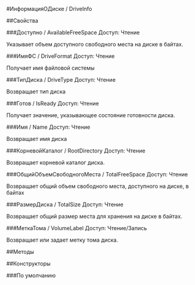 
#ИнформацияОДиске / DriveInfo

##Свойства
    
###Доступно / AvailableFreeSpace
Доступ: Чтение
    
    
Указывает объем доступного свободного места на диске в байтах.


  
  
###ИмяФС / DriveFormat
Доступ: Чтение
    
    
Получает имя файловой системы


  
  
###ТипДиска / DriveType
Доступ: Чтение
    
    
Возвращает тип диска


  
  
###Готов / IsReady
Доступ: Чтение
    
    
Получает значение, указывающее состояние готовности диска.


  
  
###Имя / Name
Доступ: Чтение
    
    
Возвращает имя диска


  
  
###КорневойКаталог / RootDirectory
Доступ: Чтение
    
    
Возвращает корневой каталог диска.


  
  
###ОбщийОбъемСвободногоМеста / TotalFreeSpace
Доступ: Чтение
    
    
Возвращает общий объем свободного места, доступного на диске, в байтах


  
  
###РазмерДиска / TotalSize
Доступ: Чтение
    
    
Возвращает общий размер места для хранения на диске в байтах.


  
  
###МеткаТома / VolumeLabel
Доступ: Чтение/Запись
    
    
Возвращает или задает метку тома диска.


  
  
##Методы
    
##Конструкторы

  
###По умолчанию